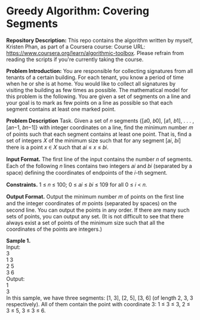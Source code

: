 # Greedy Algorithm: Covering Segments
__Repository Description:__
This repo contains the algorithm written by myself, Kristen Phan, as part of a Coursera course: Course URL: https://www.coursera.org/learn/algorithmic-toolbox. Please refrain from reading the scripts if you're currently taking the course.

__Problem Introduction:__
You are responsible for collecting signatures from all tenants of a certain building.
For each tenant, you know a period of time when he or she is at home.
You would like to collect all signatures by visiting the building as few times as
possible.
The mathematical model for this problem is the following. You are given a set
of segments on a line and your goal is to mark as few points on a line as possible
so that each segment contains at least one marked point.
<br/>

__Problem Description__
Task. Given a set of 𝑛 segments {[𝑎0, 𝑏0], [𝑎1, 𝑏1], . . . , [𝑎𝑛−1, 𝑏𝑛−1]} with integer coordinates on a line, find
the minimum number 𝑚 of points such that each segment contains at least one point. That is, find a
set of integers 𝑋 of the minimum size such that for any segment [𝑎𝑖, 𝑏𝑖] there is a point 𝑥 ∈ 𝑋 such
that 𝑎𝑖 ≤ 𝑥 ≤ 𝑏𝑖.
<br/>

__Input Format.__
The first line of the input contains the number 𝑛 of segments. Each of the following 𝑛 lines
contains two integers 𝑎𝑖 and 𝑏𝑖 (separated by a space) defining the coordinates of endpoints of the 𝑖-th
segment.
<br/>

__Constraints.__ 
1 ≤ 𝑛 ≤ 100; 0 ≤ 𝑎𝑖 ≤ 𝑏𝑖 ≤ 109 for all 0 ≤ 𝑖 < 𝑛.
<br/>

__Output Format.__
Output the minimum number 𝑚 of points on the first line and the integer coordinates
of 𝑚 points (separated by spaces) on the second line. You can output the points in any order. If there
are many such sets of points, you can output any set. (It is not difficult to see that there always exist
a set of points of the minimum size such that all the coordinates of the points are integers.)
<br/>

__Sample 1.__
<br/>
Input:
<br/>
3
<br/>
1 3
<br/>
2 5
<br/>
3 6
<br/>
Output:
<br/>
1
<br/>
3
<br/>
In this sample, we have three segments: [1, 3], [2, 5], [3, 6] (of length 2, 3, 3 respectively). All of them
contain the point with coordinate 3: 1 ≤ 3 ≤ 3, 2 ≤ 3 ≤ 5, 3 ≤ 3 ≤ 6.
